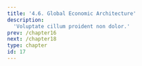 ```yaml
---
title: '4.6. Global Economic Architecture'
description:
  'Voluptate cillum proident non dolor.'
prev: /chapter16
next: /chapter18
type: chapter
id: 17
---
```

